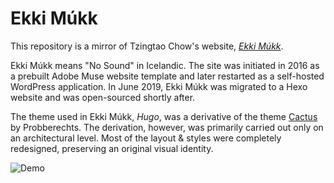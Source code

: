 # Ekki Múkk

This repository is a mirror of Tzingtao Chow's website, [*Ekki Múkk*](http://www.tzingtao.com).

Ekki Múkk means "No Sound" in Icelandic. The site was initiated in 2016 as a prebuilt Adobe Muse website template and later restarted as a self-hosted WordPress application. In June 2019, Ekki Múkk was migrated to a Hexo website and was open-sourced shortly after.

The theme used in Ekki Múkk, *Hugo*, was a derivative of the theme [Cactus](https://probberechts.github.io/hexo-theme-cactus/) by Probberechts. The derivation, however, was primarily carried out only on an architectural level. Most of the layout & styles were completely redesigned, preserving an original visual identity.

![Demo](https://i.loli.net/2019/07/08/5d230276949f058546.png)
